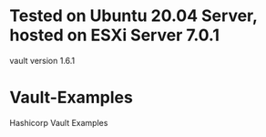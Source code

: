 # Tested on Ubuntu 20.04 Server, hosted on ESXi Server 7.0.1
vault version 1.6.1 

# Vault-Examples
Hashicorp Vault Examples
